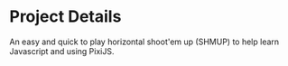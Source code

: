 # Project Details
An easy and quick to play horizontal shoot'em up (SHMUP) to help learn Javascript and using PixiJS.
